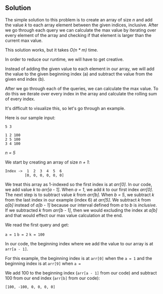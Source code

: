 ## Solution

The simple solution to this problem is to create an array of size *n* and add the value *k* to each array element between the given indices, inclusive. After we go through each query we can calculate the max value by iterating over every element of the array and checking if that element is larger than the current max value.

This solution works, but it takes *O(n * m)* time.

In order to reduce our runtime, we will have to get creative.

Instead of adding the given value to each element in our array, we will add the value to the given beginning index (a) and subtract the value from the given end index (b). 

After we go through each of the queries, we can calculate the max value. To do this we iterate over every index in the array and calculate the rolling sum of every index.

It's difficult to visualize this, so let's go through an example.

Here is our sample input:

```
5 3

1 2 100
2 5 100
3 4 100
```

*n = 5*

We start by creating an array of size *n + 1*:

```
Index ->  1  2  3  4  5  6
         [0, 0, 0, 0, 0, 0]
```

We treat this array as 1-indexed so the first index is at *arr[0]*.  In our code, we add value *k* to *arr[a - 1]*. When *a = 1*, we add *k* to our first index *arr[0]*. The next step is to subtract value *k* from *arr[b]*. When *b = 5*, we subtract *k* from the last index in our example (index 6) at *arr[5]*. We subtract *k* from *a[b]* instead of *a[b - 1]* because our interval defined from *a* to *b* is *inclusive*. If we subtracted *k* from *arr[b - 1]*, then we would excluding the index at *a[b]* and that would effect our max value calculation at the end.



We read the first query and get:

`a = 1`
`b = 2`
`k = 100`





In our code, the beginning index where we add the value to our array is at `arr[a - 1]`. 


For this example, the beginning index is at `arr[0]` when the `a = 1` and the beginning index is at `arr[9]` when `a = `






We add 100 to the beginning index (`arr[a - 1]` from our code) and subtract 100 from our end index (`arr[b]` from our code):

```
[100, -100, 0, 0, 0, 0]
```

